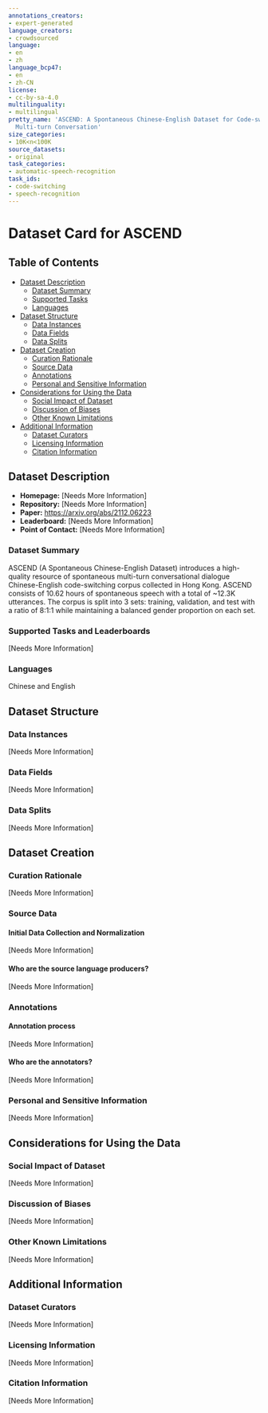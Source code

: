 ```yaml
---
annotations_creators:
- expert-generated
language_creators:
- crowdsourced
language:
- en
- zh
language_bcp47:
- en
- zh-CN
license:
- cc-by-sa-4.0
multilinguality:
- multilingual
pretty_name: 'ASCEND: A Spontaneous Chinese-English Dataset for Code-switching in
  Multi-turn Conversation'
size_categories:
- 10K<n<100K
source_datasets:
- original
task_categories:
- automatic-speech-recognition
task_ids:
- code-switching
- speech-recognition
---
```


# Dataset Card for ASCEND

## Table of Contents
- [Dataset Description](#dataset-description)
  - [Dataset Summary](#dataset-summary)
  - [Supported Tasks](#supported-tasks-and-leaderboards)
  - [Languages](#languages)
- [Dataset Structure](#dataset-structure)
  - [Data Instances](#data-instances)
  - [Data Fields](#data-instances)
  - [Data Splits](#data-instances)
- [Dataset Creation](#dataset-creation)
  - [Curation Rationale](#curation-rationale)
  - [Source Data](#source-data)
  - [Annotations](#annotations)
  - [Personal and Sensitive Information](#personal-and-sensitive-information)
- [Considerations for Using the Data](#considerations-for-using-the-data)
  - [Social Impact of Dataset](#social-impact-of-dataset)
  - [Discussion of Biases](#discussion-of-biases)
  - [Other Known Limitations](#other-known-limitations)
- [Additional Information](#additional-information)
  - [Dataset Curators](#dataset-curators)
  - [Licensing Information](#licensing-information)
  - [Citation Information](#citation-information)

## Dataset Description

- **Homepage:** [Needs More Information]
- **Repository:** [Needs More Information]
- **Paper:** https://arxiv.org/abs/2112.06223
- **Leaderboard:** [Needs More Information]
- **Point of Contact:** [Needs More Information]

### Dataset Summary

ASCEND (A Spontaneous Chinese-English Dataset) introduces a high-quality resource of spontaneous multi-turn conversational dialogue Chinese-English code-switching corpus collected in Hong Kong. ASCEND consists of 10.62 hours of spontaneous speech with a total of ~12.3K utterances. The corpus is split into 3 sets: training, validation, and test with a ratio of 8:1:1 while maintaining a balanced gender proportion on each set.

### Supported Tasks and Leaderboards

[Needs More Information]

### Languages

Chinese and English

## Dataset Structure

### Data Instances

[Needs More Information]

### Data Fields

[Needs More Information]

### Data Splits

[Needs More Information]

## Dataset Creation

### Curation Rationale

[Needs More Information]

### Source Data

#### Initial Data Collection and Normalization

[Needs More Information]

#### Who are the source language producers?

[Needs More Information]

### Annotations

#### Annotation process

[Needs More Information]

#### Who are the annotators?

[Needs More Information]

### Personal and Sensitive Information

[Needs More Information]

## Considerations for Using the Data

### Social Impact of Dataset

[Needs More Information]

### Discussion of Biases

[Needs More Information]

### Other Known Limitations

[Needs More Information]

## Additional Information

### Dataset Curators

[Needs More Information]

### Licensing Information

[Needs More Information]

### Citation Information

[Needs More Information]